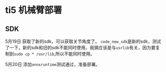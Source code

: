 # ti5 机械臂部署
## SDK
5月19日 
获取了新的sdk，可以获取关节角度了。
`code_new_sdk`是新的sdk，测试了一下，新的sdk和旧的sdk不能同时使用，我猜应该是与`usrlib`有关，因为要复制到`sudo cp * /usr/lib`,所以不能同时使用。

5月20日 
添加`onnxruntime`测试通过，准备部署。

